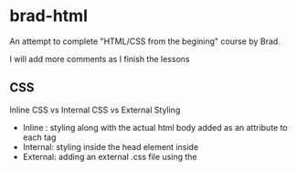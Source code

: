 # brad-html

An attempt to complete "HTML/CSS from the begining" course by Brad.

I will add more comments as I finish the lessons

## CSS

Inline CSS vs Internal CSS vs External Styling

- Inline  : styling along with the actual html body added as an attribute to each tag
- Internal: styling inside the head element inside <style> </style>
- External: adding an external .css file using the <link rel="stylesheet" href="style.css">